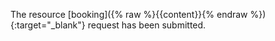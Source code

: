 The resource [booking]({% raw %}{{content}}{% endraw %}){:target="_blank"} request has been submitted.